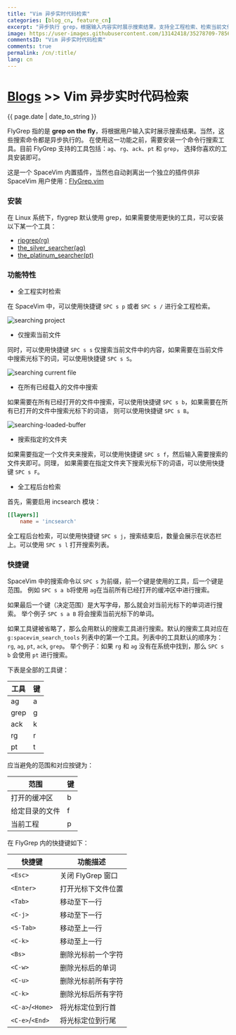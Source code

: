 ```yaml
---
title: "Vim 异步实时代码检索"
categories: [blog_cn, feature_cn]
excerpt: "异步执行 grep，根据输入内容实时展示搜索结果，支持全工程检索、检索当前文件、检索已打开的文件等"
image: https://user-images.githubusercontent.com/13142418/35278709-7856ed62-0010-11e8-8b1e-e6cc6374b0dc.gif
commentsID: "Vim 异步实时代码检索"
comments: true
permalink: /cn/:title/
lang: cn
---
```


# [Blogs](../blog/) >> Vim 异步实时代码检索

{{ page.date | date_to_string }}

FlyGrep 指的是 **grep on the fly**，将根据用户输入实时展示搜索结果。当然，这些搜索命令都是异步执行的。
在使用这一功能之前，需要安装一个命令行搜索工具。目前 FlyGrep 支持的工具包括：`ag`、`rg`、`ack`、`pt` 和 `grep`，
选择你喜欢的工具安装即可。

这是一个 SpaceVim 内置插件，当然也自动剥离出一个独立的插件供非 SpaceVim 用户使用：[FlyGrep.vim](https://github.com/wsdjeg/FlyGrep.vim)

### 安装

在 Linux 系统下，flygrep 默认使用 grep，如果需要使用更快的工具，可以安装以下某一个工具：

- [ripgrep(rg)](https://github.com/BurntSushi/ripgrep)
- [the_silver_searcher(ag)](https://github.com/ggreer/the_silver_searcher)
- [the_platinum_searcher(pt)](https://github.com/monochromegane/the_platinum_searcher)

### 功能特性

- 全工程实时检索

在 SpaceVim 中，可以使用快捷键 `SPC s p` 或者 `SPC s /` 进行全工程检索。

![searching project](https://user-images.githubusercontent.com/13142418/35278709-7856ed62-0010-11e8-8b1e-e6cc6374b0dc.gif)

- 仅搜索当前文件

同时，可以使用快捷键 `SPC s s` 仅搜索当前文件中的内容，如果需要在当前文件中搜索光标下的词，可以使用快捷键 `SPC s S`。

![searching current file](https://user-images.githubusercontent.com/13142418/35278847-e0032796-0010-11e8-911b-2ee8fd81aed2.gif)

- 在所有已经载入的文件中搜索

如果需要在所有已经打开的文件中搜索，可以使用快捷键 `SPC s b`，如果需要在所有已打开的文件中搜索光标下的词语，
则可以使用快捷键 `SPC s B`。

![searching-loaded-buffer](https://user-images.githubusercontent.com/13142418/35278996-518b8a34-0011-11e8-9a7a-613668398ee2.gif)

- 搜索指定的文件夹

如果需要指定一个文件夹来搜索，可以使用快捷键 `SPC s f`，然后输入需要搜索的文件夹即可。同理，
如果需要在指定文件夹下搜索光标下的词语，可以使用快捷键 `SPC s F`。

- 全工程后台检索

首先，需要启用 incsearch 模块：

```toml
[[layers]]
    name = 'incsearch'
```

全工程后台检索，可以使用快捷键 `SPC s j`，搜索结束后，数量会展示在状态栏上。可以使用 `SPC s l` 打开搜索列表。

### 快捷键

SpaceVim 中的搜索命令以 `SPC s` 为前缀，前一个键是使用的工具，后一个键是范围。
例如 `SPC s a b`将使用 `ag`在当前所有已经打开的缓冲区中进行搜索。

如果最后一个键（决定范围）是大写字母，那么就会对当前光标下的单词进行搜索。
举个例子 `SPC s a B` 将会搜索当前光标下的单词。

如果工具键被省略了，那么会用默认的搜索工具进行搜索。默认的搜索工具对应在 `g:spacevim_search_tools`
列表中的第一个工具。列表中的工具默认的顺序为：`rg`, `ag`, `pt`, `ack`, `grep`。
举个例子：如果 `rg` 和 `ag` 没有在系统中找到，那么 `SPC s b` 会使用 `pt` 进行搜索。

下表是全部的工具键：

| 工具 | 键  |
| ---- | --- |
| ag   | a   |
| grep | g   |
| ack  | k   |
| rg   | r   |
| pt   | t   |

应当避免的范围和对应按键为：

| 范围           | 键  |
| -------------- | --- |
| 打开的缓冲区   | b   |
| 给定目录的文件 | f   |
| 当前工程       | p   |

在 FlyGrep 内的快捷键如下：

| 快捷键           | 功能描述           |
| ---------------- | ------------------ |
| `<Esc>`          | 关闭 FlyGrep 窗口  |
| `<Enter>`        | 打开光标下文件位置 |
| `<Tab>`          | 移动至下一行       |
| `<C-j>`          | 移动至下一行       |
| `<S-Tab>`        | 移动至上一行       |
| `<C-k>`          | 移动至上一行       |
| `<Bs>`           | 删除光标前一个字符 |
| `<C-w>`          | 删除光标后的单词   |
| `<C-u>`          | 删除光标前所有字符 |
| `<C-k>`          | 删除光标后所有字符 |
| `<C-a>`/`<Home>` | 将光标定位到行首   |
| `<C-e>`/`<End>`  | 将光标定位到行尾   |
